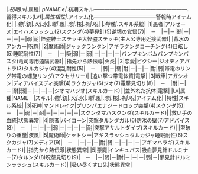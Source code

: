 |_.初期Lv|_.属種|_.pNAME.e|_.初期スキル――――――――――――――――――.習得スキル(Lv)|_.属性相性|_.アイテム化――――――――――――警報時アイテム化|
|_.物|_.銃|_.火|_.氷|_.電|_.風|_.念|_.核|_.祝|_.呪|
|_.特性|_.スキル系統|
|1|愚者|アルセーヌ|エイハスラッシュ(2)スクンダ(4)夢見針(5)逆境の覚悟(7)|　－　|－|－|弱|－|－|－|－|弱|耐|怪盗紳士ステッキ大怪盗ステッキ(主人公専用近接武器)|
|背水のアンカー|呪怨|
|2|魔術師|ジャックランタン|アギラクンダコーチング(4)目眩し(5)睡眠耐性(7)|　－　|－|吸|弱|－|弱|－|－|－|－|パンプキンボムパンプキンバスタ(竜司専用遠隔武器)|
|指先から熱伝導|火炎|
|2|恋愛|ピクシー|ジオディアパトラ(3)タルカジャ(4)混乱耐性(5)|　－　|弱|－|弱|耐|－|－|－|耐|弱|帯電のリング帯電の螺旋リング(アクセサリー)|
|追い撃つ帯電体質|電撃|
|3|戦車|アガシオン|ディアバイスディ突撃(4)ラクカジャ(6)ジオ(7)電撃見切り(8)|　－　|耐|－|－|耐|弱|－|－|－|－|ジオマハジオ(スキルカード)|
|並外れた抗体|電撃|
|Lv|属種|NAME　|スキル|_.物|_.銃|_.火|_.氷|_.電|_.風|_.念|_.核|_.祝|_.呪|アイテム化|
|特性|スキル系統|
|3|死神|マンドレイク|プリンパエナジードロップ突撃(4)スクンダ(5)|　－　|－|弱|－|耐|－|－|－|－|－|スクンダマハスクンダ(スキルカード)|
|救い手の血統|状態異常|
|4|隠者|バイコーン|突撃タルンダガル(6)防氷の壁(7)アドバイス(8)|　－　|－|－|－|弱|－|－|－|－|耐|突撃アサルトダイブ(スキルカード)|
|型破りの重量|疾風|
|5|魔術師|ケットシー|アギスラッシュタルカジャ睡眠耐性(6)スクカジャ(7)メディア(9)|　－　|－|－|－|耐|弱|－|－|－|－|アギマハラギ(スキルカード)|
|指先から熱伝導|状態異常|
|5|悪魔|インキュバス|吸血夢見針ドルミナー(7)タルンダ(8)呪怨見切り(9)|　－　|－|弱|－|耐|－|－|－|弱|－|夢見針ドルミンラッシュ(スキルカード)|
|吸い尽くす口先|状態異常|

